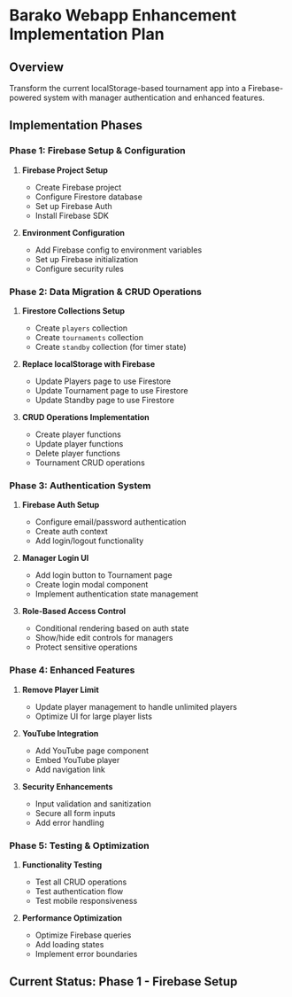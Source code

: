 # Barako Webapp Enhancement Implementation Plan

## Overview

Transform the current localStorage-based tournament app into a Firebase-powered system with manager authentication and enhanced features.

## Implementation Phases

### Phase 1: Firebase Setup & Configuration

1. **Firebase Project Setup**

   - Create Firebase project
   - Configure Firestore database
   - Set up Firebase Auth
   - Install Firebase SDK

2. **Environment Configuration**
   - Add Firebase config to environment variables
   - Set up Firebase initialization
   - Configure security rules

### Phase 2: Data Migration & CRUD Operations

1. **Firestore Collections Setup**

   - Create `players` collection
   - Create `tournaments` collection
   - Create `standby` collection (for timer state)

2. **Replace localStorage with Firebase**

   - Update Players page to use Firestore
   - Update Tournament page to use Firestore
   - Update Standby page to use Firestore

3. **CRUD Operations Implementation**
   - Create player functions
   - Update player functions
   - Delete player functions
   - Tournament CRUD operations

### Phase 3: Authentication System

1. **Firebase Auth Setup**

   - Configure email/password authentication
   - Create auth context
   - Add login/logout functionality

2. **Manager Login UI**

   - Add login button to Tournament page
   - Create login modal component
   - Implement authentication state management

3. **Role-Based Access Control**
   - Conditional rendering based on auth state
   - Show/hide edit controls for managers
   - Protect sensitive operations

### Phase 4: Enhanced Features

1. **Remove Player Limit**

   - Update player management to handle unlimited players
   - Optimize UI for large player lists

2. **YouTube Integration**

   - Add YouTube page component
   - Embed YouTube player
   - Add navigation link

3. **Security Enhancements**
   - Input validation and sanitization
   - Secure all form inputs
   - Add error handling

### Phase 5: Testing & Optimization

1. **Functionality Testing**

   - Test all CRUD operations
   - Test authentication flow
   - Test mobile responsiveness

2. **Performance Optimization**
   - Optimize Firebase queries
   - Add loading states
   - Implement error boundaries

## Current Status: Phase 1 - Firebase Setup
